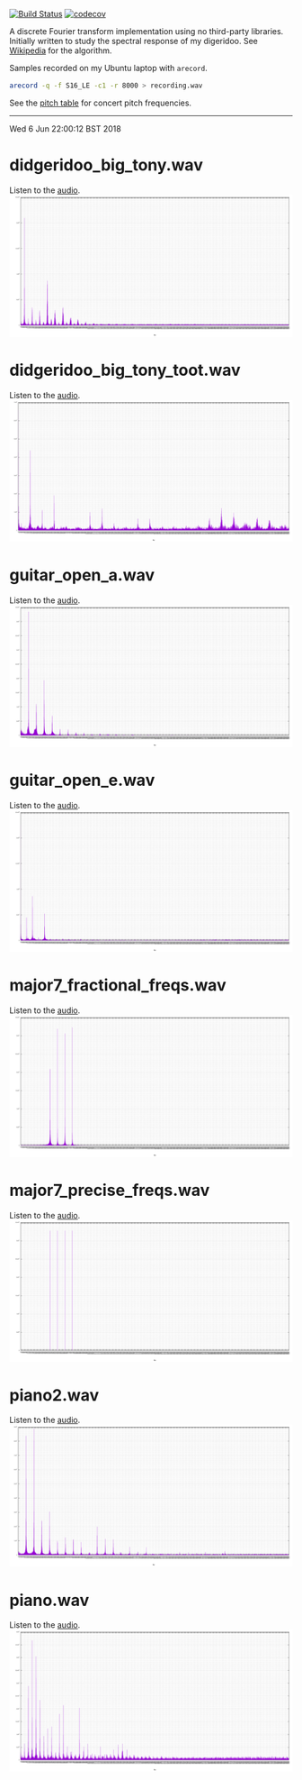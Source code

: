 [![Build Status](https://travis-ci.org/deanturpin/spectrum_analyser_gnuplot.svg?branch=master)](https://travis-ci.org/deanturpin/spectrum_analyser_gnuplot)
[![codecov](https://codecov.io/gh/deanturpin/spectrum_analyser_gnuplot/branch/master/graph/badge.svg)](https://codecov.io/gh/deanturpin/spectrum_analyser_gnuplot)

A discrete Fourier transform implementation using no third-party libraries. Initially written to study the spectral response of my digeridoo. See [Wikipedia](https://en.wikipedia.org/wiki/Discrete_Fourier_transform) for the algorithm.

Samples recorded on my Ubuntu laptop with ```arecord```.
```bash
arecord -q -f S16_LE -c1 -r 8000 > recording.wav
```

See the [pitch table](pitch.md) for concert pitch frequencies.

---

Wed  6 Jun 22:00:12 BST 2018
# didgeridoo_big_tony.wav
Listen to the [audio](wav/didgeridoo_big_tony.wav).
[![](didgeridoo_big_tony.svg)](didgeridoo_big_tony.svg)
# didgeridoo_big_tony_toot.wav
Listen to the [audio](wav/didgeridoo_big_tony_toot.wav).
[![](didgeridoo_big_tony_toot.svg)](didgeridoo_big_tony_toot.svg)
# guitar_open_a.wav
Listen to the [audio](wav/guitar_open_a.wav).
[![](guitar_open_a.svg)](guitar_open_a.svg)
# guitar_open_e.wav
Listen to the [audio](wav/guitar_open_e.wav).
[![](guitar_open_e.svg)](guitar_open_e.svg)
# major7_fractional_freqs.wav
Listen to the [audio](wav/major7_fractional_freqs.wav).
[![](major7_fractional_freqs.svg)](major7_fractional_freqs.svg)
# major7_precise_freqs.wav
Listen to the [audio](wav/major7_precise_freqs.wav).
[![](major7_precise_freqs.svg)](major7_precise_freqs.svg)
# piano2.wav
Listen to the [audio](wav/piano2.wav).
[![](piano2.svg)](piano2.svg)
# piano.wav
Listen to the [audio](wav/piano.wav).
[![](piano.svg)](piano.svg)
